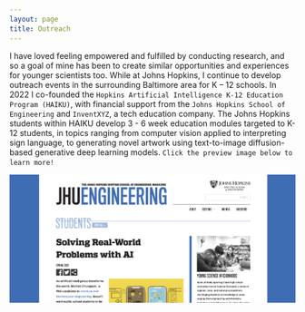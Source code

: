 ```yaml
---
layout: page
title: Outreach
---
```


I have loved feeling empowered and fulfilled by conducting research, and so a goal of mine has been to create similar opportunities and experiences for younger scientists too. While at Johns Hopkins, I continue to develop outreach events in the surrounding Baltimore area for K – 12 schools. In 2022 I co-founded the `Hopkins Artificial Intelligence K-12 Education Program (HAIKU)`, with financial support from the `Johns Hopkins School of Engineering` and `InventXYZ`, a tech education company. The Johns Hopkins students within HAIKU develop 3 - 6 week education modules targeted to K-12 students, in topics ranging from computer vision applied to interpreting sign language, to generating novel artwork using text-to-image diffusion-based generative deep learning models. `Click the preview image below to learn more!`

[![Preview Image](outreach_preview.png)](https://engineering.jhu.edu/magazine/2022/05/solving-real-world-problems-with-ai/)

